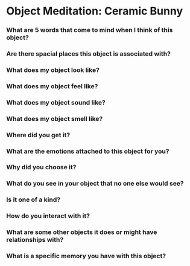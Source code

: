 # Object Meditation: Ceramic Bunny

### What are 5 words that come to mind when I think of this object?

### Are there spacial places this object is associated with?

### What does my object look like?

### What does my object feel like?

### What does my object sound like?

### What does my object smell like?

### Where did you get it?

### What are the emotions attached to this object for you?

### Why did you choose it?

### What do you see in your object that no one else would see?

### Is it one of a kind?

### How do you interact with it?

### What are some other objects it does or might have relationships with?

### What is a specific memory you have with this object?
